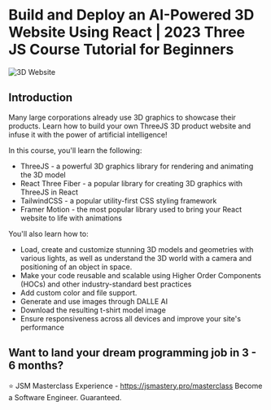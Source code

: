 # Build and Deploy an AI-Powered 3D Website Using React | 2023 Three JS Course Tutorial for Beginners
![3D Website](https://i.ibb.co/Krk39Cf/Thumbnali.png)

## Introduction
Many large corporations already use 3D graphics to showcase their products. Learn how to build your own ThreeJS 3D product website and infuse it with the power of artificial intelligence! 
 
In this course, you'll learn the following:
- ThreeJS - a powerful 3D graphics library for rendering and animating the 3D model
- React Three Fiber - a popular library for creating 3D graphics with ThreeJS in React
- TailwindCSS - a popular utility-first CSS styling framework
- Framer Motion - the most popular library used to bring your React website to life with animations

You'll also learn how to:
- Load, create and customize stunning 3D models and geometries with various lights, as well as understand the 3D world with a camera and positioning of an object in space.
- Make your code reusable and scalable using Higher Order Components (HOCs) and other industry-standard best practices
- Add custom color and file support.
- Generate and use images through DALLE AI
- Download the resulting t-shirt model image
- Ensure responsiveness across all devices and improve your site's performance

## Want to land your dream programming job in 3 - 6 months?
⭐ JSM Masterclass Experience - https://jsmastery.pro/masterclass
Become a Software Engineer. Guaranteed.
